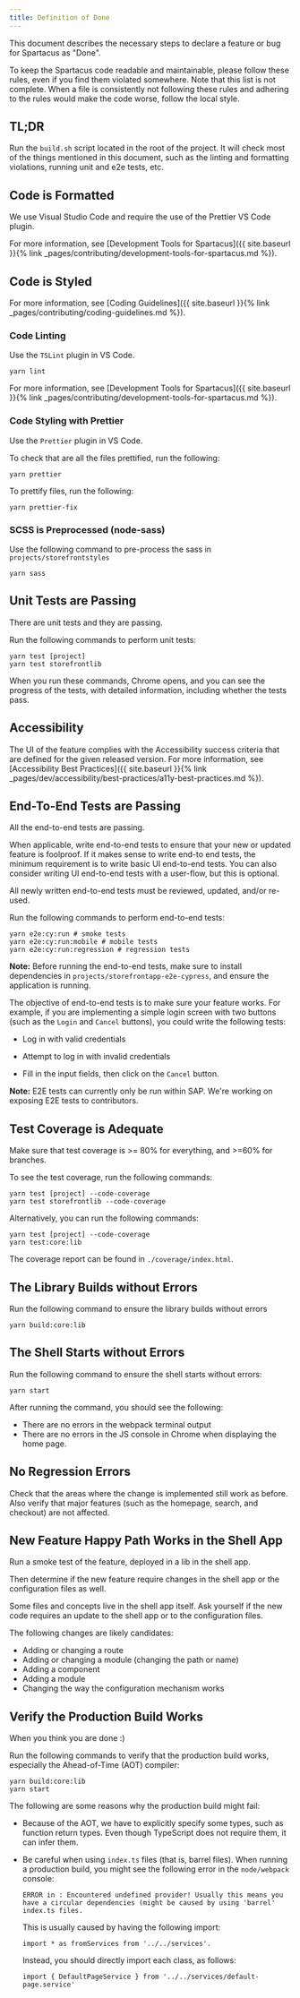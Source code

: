 ```yaml
---
title: Definition of Done
---
```


This document describes the necessary steps to declare a feature or bug for Spartacus as "Done".

To keep the Spartacus code readable and maintainable, please follow these rules, even if you find them violated somewhere. Note that this list is not complete.
When a file is consistently not following these rules and adhering to the rules would make the code worse, follow the local style.

## TL;DR

Run the `build.sh` script located in the root of the project. It will check most of the things mentioned in this document, such as the linting and formatting violations, running unit and e2e tests, etc.

## Code is Formatted

We use Visual Studio Code and require the use of the Prettier VS Code plugin.

For more information, see [Development Tools for Spartacus]({{ site.baseurl }}{% link _pages/contributing/development-tools-for-spartacus.md %}).

## Code is Styled

For more information, see [Coding Guidelines]({{ site.baseurl }}{% link _pages/contributing/coding-guidelines.md %}).

### Code Linting

Use the `TSLint` plugin in VS Code.

```
yarn lint
```

For more information, see [Development Tools for Spartacus]({{ site.baseurl }}{% link _pages/contributing/development-tools-for-spartacus.md %}).

### Code Styling with Prettier

Use the `Prettier` plugin in VS Code.

To check that are all the files prettified, run the following:

```
yarn prettier
```

To prettify files, run the following:

```
yarn prettier-fix
```

### SCSS is Preprocessed (node-sass)

Use the following command to pre-process the sass in `projects/storefrontstyles`

```
yarn sass
```

## Unit Tests are Passing

There are unit tests and they are passing.

Run the following commands to perform unit tests:

```
yarn test [project]
yarn test storefrontlib
```

When you run these commands, Chrome opens, and you can see the progress of the tests, with detailed information, including whether the tests pass.

## Accessibility

The UI of the feature complies with the Accessibility success criteria that are defined for the given released version. For more information, see [Accessibility Best Practices]({{ site.baseurl }}{% link _pages/dev/accessibility/best-practices/a11y-best-practices.md %}).

## End-To-End Tests are Passing

All the end-to-end tests are passing.

When applicable, write end-to-end tests to ensure that your new or updated feature is foolproof. If it makes sense to write end-to end tests, the minimum requirement is to write basic UI end-to-end tests. You can also consider writing UI end-to-end tests with a user-flow, but this is optional.

All newly written end-to-end tests must be reviewed, updated, and/or re-used.

Run the following commands to perform end-to-end tests:

```yarn
yarn e2e:cy:run # smoke tests
yarn e2e:cy:run:mobile # mobile tests
yarn e2e:cy:run:regression # regression tests
```

**Note:** Before running the end-to-end tests, make sure to install dependencies in `projects/storefrontapp-e2e-cypress`, and ensure the application is running.

The objective of end-to-end tests is to make sure your feature works. For example, if you are implementing a simple login screen with two buttons (such as the `Login` and `Cancel` buttons), you could write the following tests:

- Log in with valid credentials

- Attempt to log in with invalid credentials

- Fill in the input fields, then click on the `Cancel` button.

**Note:** E2E tests can currently only be run within SAP. We're working on exposing E2E tests to contributors.

## Test Coverage is Adequate

Make sure that test coverage is >= 80% for everything, and >=60% for branches.

To see the test coverage, run the following commands:

```
yarn test [project] --code-coverage
yarn test storefrontlib --code-coverage
```

Alternatively, you can run the following commands:

```​
yarn test [project] --code-coverage
yarn test:core:lib
```

The coverage report can be found in `./coverage/index.html`.

## The Library Builds without Errors

Run the following command to ensure the library builds without errors

```
yarn build:core:lib
```

## The Shell Starts without Errors

Run the following command to ensure the shell starts without errors:

```
yarn start
```

After running the command, you should see the following:

- There are no errors in the webpack terminal output
- There are no errors in the JS console in Chrome when displaying the home page.

## No Regression Errors

Check that the areas where the change is implemented still work as before. Also verify that major features (such as the homepage, search, and checkout) are not affected.

## New Feature Happy Path Works in the Shell App

Run a smoke test of the feature, deployed in a lib in the shell app.

Then determine if the new feature require changes in the shell app or the configuration files as well.

Some files and concepts live in the shell app itself. Ask yourself if the new code requires an update to the shell app or to the configuration files.

The following changes are likely candidates:

- Adding or changing a route
- Adding or changing a module (changing the path or name)
- Adding a component
- Adding a module
- Changing the way the configuration mechanism works

## Verify the Production Build Works

When you think you are done :)

Run the following commands to verify that the production build works, especially the Ahead-of-Time (AOT) compiler:

```
yarn build:core:lib
yarn start
```

The following are some reasons why the production build might fail:

- Because of the AOT, we have to explicitly specify some types, such as function return types. Even though TypeScript does not require them, it can infer them.

- Be careful when using `index.ts` files (that is, barrel files). When running a production build, you might see the following error in the `node/webpack` console:

  ```
  ERROR in : Encountered undefined provider! Usually this means you have a circular dependencies (might be caused by using 'barrel' index.ts files.
  ```

  This is usually caused by having the following import:

  ```
  import * as fromServices from '../../services'.
  ```

  Instead, you should directly import each class, as follows:

  ```import { OccCmsService } from '../../services/occ-cms.service'
  import { DefaultPageService } from '../../services/default-page.service'
  ```
